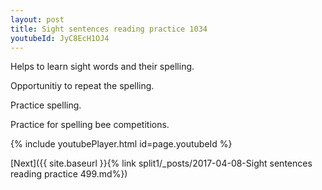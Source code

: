 ```yaml
---
layout: post
title: Sight sentences reading practice 1034
youtubeId: JyC8EcH1OJ4
---
```

 
 
Helps to learn sight words and their spelling.

Opportunitiy to repeat the spelling. 

Practice spelling. 
 
Practice for spelling bee competitions. 
 
{% include youtubePlayer.html id=page.youtubeId %}
 
 

[Next]({{ site.baseurl }}{% link  split1/_posts/2017-04-08-Sight sentences reading practice 499.md%})
 
